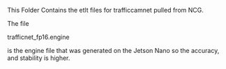 This Folder Contains the etlt files for trafficcamnet pulled from NCG. 

The file 

trafficnet_fp16.engine 

is the engine file that was generated on the Jetson Nano so the accuracy, and stability is higher.